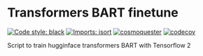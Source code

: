 # Transformers BART finetune

[![Code style: black](https://img.shields.io/badge/code%20style-black-000000.svg)](https://github.com/psf/black)
[![Imports: isort](https://img.shields.io/badge/%20imports-isort-%231674b1?style=flat&labelColor=ef8336)](https://pycqa.github.io/isort/)
[![cosmoquester](https://circleci.com/gh/cosmoquester/transformers-bart-finetune.svg?style=svg)](https://app.circleci.com/pipelines/github/cosmoquester/transformers-bart-finetune)
[![codecov](https://codecov.io/gh/cosmoquester/transformers-bart-finetune/branch/master/graph/badge.svg?token=GTsIlZy6oG)](https://codecov.io/gh/cosmoquester/transformers-bart-finetune)

Script to train hugginface transformers BART with Tensorflow 2
